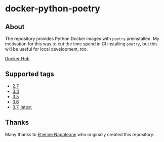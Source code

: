 # docker-python-poetry

## About

The repository provides Python Docker images with `poetry` preinstalled. My motivation for this was to cut the time spend in CI installing `poetry`, but this will be useful for local development, too.

[Docker Hub](https://hub.docker.com/r/jonatkinson/docker-python-poetry/)

## Supported tags

* [2.7](https://github.com/etienne-napoleone/docker-python-poetry/blob/master/2.7/Dockerfile)
* [3.4](https://github.com/etienne-napoleone/docker-python-poetry/blob/master/3.4/Dockerfile)
* [3.5](https://github.com/etienne-napoleone/docker-python-poetry/blob/master/3.5/Dockerfile)
* [3.6](https://github.com/etienne-napoleone/docker-python-poetry/blob/master/3.6/Dockerfile)
* [3.7, latest](https://github.com/jonatkinson/docker-python-poetry/blob/master/3.7/Dockerfile)

## Thanks

Many thanks to [Etienne Napoleone](https://github.com/etienne-napoleone) who originally created this repository.

